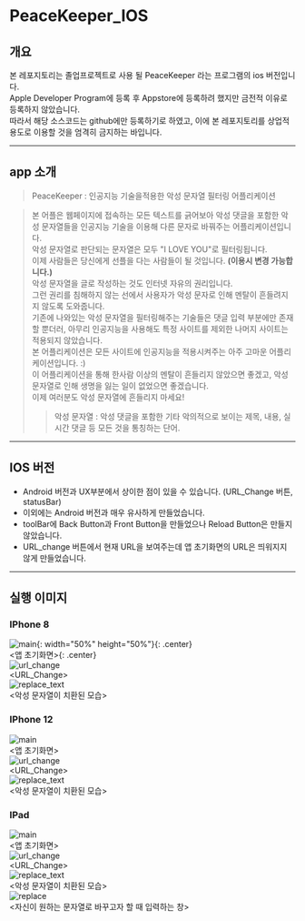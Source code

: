 # PeaceKeeper_IOS

## 개요
본 레포지토리는 졸업프로젝트로 사용 될 PeaceKeeper 라는 프로그램의 ios 버전입니다.  
Apple Developer Program에 등록 후 Appstore에 등록하려 했지만 금전적 이유로 등록하지 않았습니다.  
따라서 해당 소스코드는 github에만 등록하기로 하였고, 이에 본 레포지토리를 상업적 용도로 이용할 것을 엄격히 금지하는 바입니다.  

***

## app 소개
> PeaceKeeper : 인공지능 기술을적용한 악성 문자열 필터링 어플리케이션

> 본 어플은 웹페이지에 접속하는 모든 텍스트를 긁어보아 악성 댓글을 포함한 악성 문자열들을 인공지능 기술을 이용해 다른 문자로 바꿔주는 어플리케이션입니다.  
> 악성 문자열로 판단되는 문자열은 모두 "I LOVE YOU"로 필터링됩니다.  
> 이제 사람들은 당신에게 선플을 다는 사람들이 될 것입니다. **(이용시 변경 가능합니다.)**  
> 악성 문자열을 글로 작성하는 것도 인터넷 자유의 권리입니다.  
> 그런 권리를 침해하지 않는 선에서 사용자가 악성 문자로 인해 멘탈이 흔들려지지 않도록 도와줍니다.  
> 기존에 나와있는 악성 문자열을 필터링해주는 기술들은 댓글 입력 부분에만 존재할 뿐더러, 아무리 인공지능을 사용해도 특정 사이트를 제외한 나머지 사이트는 적용되지 않았습니다.  
> 본 어플리케이션은 모든 사이트에 인공지능을 적용시켜주는 아주 고마운 어플리케이션입니다. :)  
> 이 어플리케이션을 통해 한사람 이상의 멘탈이 흔들리지 않았으면 좋겠고, 악성 문자열로 인해 생명을 잃는 일이 없었으면 좋겠습니다.  
> 이제 여러분도 악성 문자열에 흔들리지 마세요!  
>>  악성 문자열 : 악성 댓글을 포함한 기타 악의적으로 보이는 제목, 내용, 실시간 댓글 등 모든 것을 통칭하는 단어.

***

## IOS 버전
* Android 버전과 UX부분에서 상이한 점이 있을 수 있습니다. (URL_Change 버튼, statusBar)
* 이외에는 Android 버전과 매우 유사하게 만들었습니다.
* toolBar에 Back Button과 Front Button을 만들었으나 Reload Button은 만들지 않았습니다.
* URL_change 버튼에서 현재 URL을 보여주는데 앱 초기화면의 URL은 띄워지지 않게 만들었습니다.

***

## 실행 이미지
### IPhone 8
![main](./PeaceKeeper/assets/img/iphone8/main.png){: width="50%" height="50%"}{: .center}  
<앱 초기화면>{: .center}  
![url_change](./PeaceKeeper/assets/img/iphone8/url_change.png)  
<URL_Change>  
![replace_text](./PeaceKeeper/assets/img/iphone8/replace_text.png)  
<악성 문자열이 치환된 모습>  

### IPhone 12
![main](./PeaceKeeper/assets/img/iphone12/main.png)  
<앱 초기화면>  
![url_change](./PeaceKeeper/assets/img/iphone12/url_change.png)  
<URL_Change>  
![replace_text](./PeaceKeeper/assets/img/iphone12/replace_text.png)  
<악성 문자열이 치환된 모습>  

### IPad
![main](./PeaceKeeper/assets/img/ipad/main.png)  
<앱 초기화면>  
![url_change](./PeaceKeeper/assets/img/ipad/url_change.png)  
<URL_Change>  
![replace_text](./PeaceKeeper/assets/img/ipad/replace_text.png)  
<악성 문자열이 치환된 모습>  
![replace](./PeaceKeeper/assets/img/ipad/replace.png)  
<자신이 원하는 문자열로 바꾸고자 할 때 입력하는 창>  
